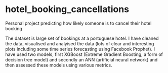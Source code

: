 # hotel_booking_cancellations
Personal project predicting how likely someone is to cancel their hotel booking

The dataset is large set of bookings at a portuguese hotel. I have cleaned the data, visualised and analyised the data (lots of clear and interesting plots including some time series forecasting using Facebook Prophet). I have used two models, first XGBoost (Extreme Gradient Boosting, a form of decision tree model) and secondly an ANN (artificial neural network) and then assessed these models using various metrics.
